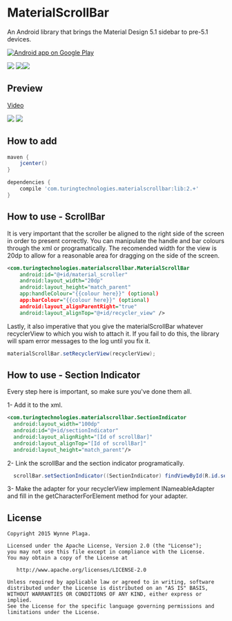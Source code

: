 # MaterialScrollBar

An Android library that brings the Material Design 5.1 sidebar to pre-5.1 devices.

<a href="https://play.google.com/store/apps/details?id=com.turingtechnologies.materialscrollbardemo">
  <img alt="Android app on Google Play" src="https://developer.android.com/images/brand/en_app_rgb_wo_45.png" />
</a>

![](https://img.shields.io/hexpm/l/plug.svg) ![](https://img.shields.io/github/release/krimin-killr21/MaterialScrollBar.svg?label=jCenter)![](https://img.shields.io/badge/API-7%2B-blue.svg?style=flat)

Preview
-------

[Video](https://youtu.be/CmcPsJYuzME)

![](http://i.imgur.com/9rY0e8h.png)
![](http://i.imgur.com/8DNLqkn.png)

How to add
--------

```gradle
maven {
    jcenter()
}
```

```gradle
dependencies {
    compile 'com.turingtechnologies.materialscrollbar:lib:2.+'
}
```

How to use - ScrollBar
--------
It is very important that the scroller be aligned to the right side of the screen in order to present correctly. You can manipulate the handle and bar colours through the xml or programatically. The recomended width for the view is 20dp to allow for a reasonable area for dragging on the side of the screen.

```xml
<com.turingtechnologies.materialscrollbar.MaterialScrollBar
    android:id="@+id/material_scroller"
    android:layout_width="20dp"
    android:layout_height="match_parent"
    app:handleColour="{{colour here}}" (optional)
    app:barColour="{{colour here}}" (optional)
    android:layout_alignParentRight="true"
    android:layout_alignTop="@+id/recycler_view" />
```

Lastly, it also imperative that you give the materialScrollBar whatever recyclerView to which you wish to attach it. If you fail to do this, the library will spam error messages to the log until you fix it.

```java
materialScrollBar.setRecyclerView(recyclerView);
```

How to use - Section Indicator
--------
Every step here is important, so make sure you've done them all.

1- Add it to the xml.

```xml
<com.turingtechnologies.materialscrollbar.SectionIndicator
  android:layout_width="100dp"
  android:id="@+id/sectionIndicator"
  android:layout_alignRight="[Id of scrollBar]"
  android:layout_alignTop="[Id of scrollBar]"
  android:layout_height="match_parent"/>
```
2- Link the scrollBar and the section indicator programatically.

```java
  scrollBar.setSectionIndicator((SectionIndicator) findViewById(R.id.sectionIndicator));
```

3- Make the adapter for your recyclerView implement INameableAdapter and fill in the getCharacterForElement method for your adapter.

License
--------

    Copyright 2015 Wynne Plaga.

    Licensed under the Apache License, Version 2.0 (the "License");
    you may not use this file except in compliance with the License.
    You may obtain a copy of the License at

       http://www.apache.org/licenses/LICENSE-2.0

    Unless required by applicable law or agreed to in writing, software
    distributed under the License is distributed on an "AS IS" BASIS,
    WITHOUT WARRANTIES OR CONDITIONS OF ANY KIND, either express or implied.
    See the License for the specific language governing permissions and
    limitations under the License.
